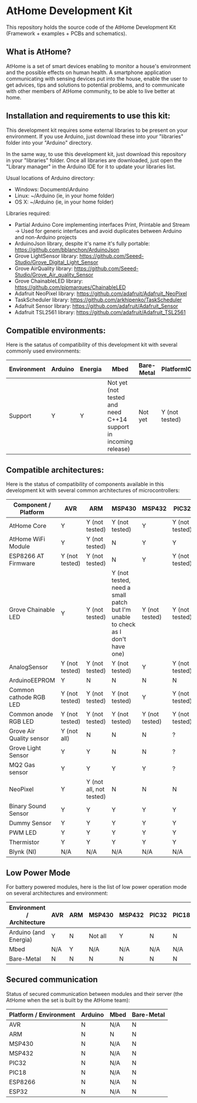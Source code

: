 # AtHome Development Kit

This repository holds the source code of the AtHome Development Kit (Framework + examples + PCBs and schematics).

## What is AtHome?

AtHome is a set of smart devices enabling to monitor a house's environment and the possible effects on human health.
A smartphone application communicating with sensing devices put into the house, enable the user to get advices, tips and solutions to potential problems,
and to communicate with other members of AtHome community, to be able to live better at home.

## Installation and requirements to use this kit:

This development kit requires some external libraries to be present on your environment. If you use Arduino, just download these into your "libraries" folder into your "Arduino" directory.

In the same way, to use this development kit, just download this repository in your "libraries" folder. Once all libraries are downloaded, just open the "Library manager" in the Arduino IDE for it to update your libraries list.

Usual locations of Arduino directory:
- Windows: Documents\Arduino
- Linux: ~/Arduino (ie, in your home folder)
- OS X: ~/Arduino (ie, in your home folder)

Libraries required:
- Partial Arduino Core implementing interfaces Print, Printable and Stream -> Used for generic interfaces and avoid duplicates between Arduino and non-Arduino projects
- ArduinoJson library, despite it's name it's fully portable: https://github.com/bblanchon/ArduinoJson
- Grove LightSensor library: https://github.com/Seeed-Studio/Grove_Digital_Light_Sensor
- Grove AirQuality library: https://github.com/Seeed-Studio/Grove_Air_quality_Sensor
- Grove ChainableLED library: https://github.com/pjpmarques/ChainableLED
- Adafruit NeoPixel library: https://github.com/adafruit/Adafruit_NeoPixel
- TaskScheduler library: https://github.com/arkhipenko/TaskScheduler
- Adafruit Sensor library: https://github.com/adafruit/Adafruit_Sensor
- Adafruit TSL2561 library: https://github.com/adafruit/Adafruit_TSL2561

## Compatible environments:

Here is the satatus of compatibility of this development kit with several commonly used environments:

| Environment | Arduino | Energia | Mbed                                                            | Bare-Metal | PlatformIO     |
|-------------|---------|---------|-----------------------------------------------------------------|------------|----------------|
| Support     | Y       | Y       | Not yet (not tested and need C++14 support in incoming release) | Not yet    | Y (not tested) |

## Compatible architectures:

Here is the status of compatibility of components available in this development kit with several common architectures of microcontrollers:

| Component / Platform     | AVR            | ARM                      | MSP430                                                                         | MSP432         | PIC32          | PIC18 | ESP8266 | ESP32 |
|--------------------------|----------------|--------------------------|--------------------------------------------------------------------------------|----------------|----------------|-------|---------|-------|
| AtHome Core              | Y              | Y (not tested)           | Y (not tested)                                                                 | Y              | Y (not tested) | ?     | Y       | ?     |
| AtHome WiFi Module       | Y              | Y (not tested)           | N                                                                              | Y              | Y              | ?     | ?       | ?     |
| ESP8266 AT Firmware      | Y (not tested) | Y (not tested)           | N                                                                              | Y              | Y (not tested) | ?     | N/A     | ?     |
| Grove Chainable LED      | Y              | Y (not tested)           | Y (not tested, need a small patch but I'm unable to check as I don't have one) | Y (not tested) | Y (not tested) | ?     | ?       | ?     |
| AnalogSensor             | Y (not tested) | Y (not tested)           | Y (not tested)                                                                 | Y              | Y (not tested) | ?     | Y       | ?     |
| ArduinoEEPROM            | Y              | N                        | N                                                                              | N              | N              | ?     | ?       | ?     |
| Common cathode RGB LED   | Y (not tested) | Y (not tested)           | Y (not tested)                                                                 | Y              | Y (not tested) | ?     | Y       | ?     |
| Common anode RGB LED     | Y (not tested) | Y (not tested)           | Y (not tested)                                                                 | Y (not tested) | Y (not tested) | ?     | Y       | ?     |
| Grove Air Quality sensor | Y (not all)    | N                        | N                                                                              | N              | ?              | ?     | ?       | ?     |
| Grove Light Sensor       | Y              | Y                        | N                                                                              | N              | ?              | ?     | ?       | ?     |
| MQ2 Gas sensor           | Y              | Y                        | Y                                                                              | Y              | ?              | ?     | ?       | ?     |
| NeoPixel                 | Y              | Y (not all, not tested)  | N                                                                              | N              | N              | ?     | ?       | ?     |
| Binary Sound Sensor      | Y              | Y                        | Y                                                                              | Y              | Y              | ?     | ?       | ?     |
| Dummy Sensor             | Y              | Y                        | Y                                                                              | Y              | Y              | ?     | ?       | ?     |
| PWM LED                  | Y              | Y                        | Y                                                                              | Y              | Y              | ?     | ?       | ?     |
| Thermistor               | Y              | Y                        | Y                                                                              | Y              | Y              | ?     | ?       | ?     |
| Blynk (NI)               | N/A            | N/A                      | N/A                                                                            | N/A            | N/A            | N/A   | N/A     | N/A   |

## Low Power Mode

For battery powered modules, here is the list of low power operation mode on several architectures and environment:

| Environment / Architecture | AVR | ARM | MSP430  | MSP432 | PIC32 | PIC18 | ESP8266 | ESP32 |
|----------------------------|-----|-----|---------|--------|-------|-------|---------|-------|
| Arduino (and Energia)      | Y   | N   | Not all | Y      | N     | N     | Y       | N     |
| Mbed                       | N/A | Y   | N/A     | N/A    | N/A   | N/A   | N/A     | N/A   |
| Bare-Metal                 | N   | N   | N       | N      | N     | N     | N       | N     |

## Secured communication

Status of secured communication between modules and their server (the AtHome when the set is built by the AtHome team):

| Platform / Environment | Arduino | Mbed | Bare-Metal |
|------------------------|---------|------|------------|
| AVR                    | N       | N/A  | N          |
| ARM                    | N       | N    | N          |
| MSP430                 | N       | N/A  | N          |
| MSP432                 | N       | N/A  | N          |
| PIC32                  | N       | N/A  | N          |
| PIC18                  | N       | N/A  | N          |
| ESP8266                | N       | N/A  | N          |
| ESP32                  | N       | N/A  | N          |
